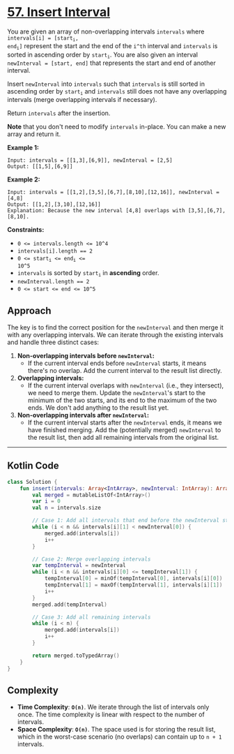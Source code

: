 # [57. Insert Interval](https://leetcode.com/problems/insert-interval/description/?envType=study-plan-v2&envId=top-interview-150)

You are given an array of non-overlapping intervals <code>intervals</code> where <code>intervals[i] = [start<sub>i</sub>, end<sub>i</sub>]</code> represent the start and the end of the <code>i^th</code> interval and <code>intervals</code> is sorted in ascending order by <code>start<sub>i</sub></code>. You are also given an interval <code>newInterval = [start, end]</code> that represents the start and end of another interval.

Insert <code>newInterval</code> into <code>intervals</code> such that <code>intervals</code> is still sorted in ascending order by <code>start<sub>i</sub></code> and <code>intervals</code> still does not have any overlapping intervals (merge overlapping intervals if necessary).

Return <code>intervals</code> after the insertion.

**Note**  that you don't need to modify <code>intervals</code> in-place. You can make a new array and return it.

**Example 1:** 

```
Input: intervals = [[1,3],[6,9]], newInterval = [2,5]
Output: [[1,5],[6,9]]
```

**Example 2:** 

```
Input: intervals = [[1,2],[3,5],[6,7],[8,10],[12,16]], newInterval = [4,8]
Output: [[1,2],[3,10],[12,16]]
Explanation: Because the new interval [4,8] overlaps with [3,5],[6,7],[8,10].
```

**Constraints:** 

- <code>0 <= intervals.length <= 10^4</code>
- <code>intervals[i].length == 2</code>
- <code>0 <= start<sub>i</sub> <= end<sub>i</sub> <= 10^5</code>
- <code>intervals</code> is sorted by <code>start<sub>i</sub></code> in **ascending**  order.
- <code>newInterval.length == 2</code>
- <code>0 <= start <= end <= 10^5</code>

## Approach

The key is to find the correct position for the `newInterval` and then merge it with any overlapping intervals. We can iterate through the existing intervals and handle three distinct cases:

1.  **Non-overlapping intervals before `newInterval`:**
    - If the current interval ends before `newInterval` starts, it means there's no overlap. Add the current interval to the result list directly.
2.  **Overlapping intervals:**
    - If the current interval overlaps with `newInterval` (i.e., they intersect), we need to merge them. Update the `newInterval`'s start to the minimum of the two starts, and its end to the maximum of the two ends. We don't add anything to the result list yet.
3.  **Non-overlapping intervals after `newInterval`:**
    - If the current interval starts after the `newInterval` ends, it means we have finished merging. Add the (potentially merged) `newInterval` to the result list, then add all remaining intervals from the original list.

---

## Kotlin Code

```kotlin
class Solution {
    fun insert(intervals: Array<IntArray>, newInterval: IntArray): Array<IntArray> {
        val merged = mutableListOf<IntArray>()
        var i = 0
        val n = intervals.size

        // Case 1: Add all intervals that end before the newInterval starts
        while (i < n && intervals[i][1] < newInterval[0]) {
            merged.add(intervals[i])
            i++
        }

        // Case 2: Merge overlapping intervals
        var tempInterval = newInterval
        while (i < n && intervals[i][0] <= tempInterval[1]) {
            tempInterval[0] = minOf(tempInterval[0], intervals[i][0])
            tempInterval[1] = maxOf(tempInterval[1], intervals[i][1])
            i++
        }
        merged.add(tempInterval)

        // Case 3: Add all remaining intervals
        while (i < n) {
            merged.add(intervals[i])
            i++
        }

        return merged.toTypedArray()
    }
}
```

## Complexity

- **Time Complexity**: **`O(n)`**. We iterate through the list of intervals only once. The time complexity is linear with respect to the number of intervals.
- **Space Complexity**: **`O(n)`**. The space used is for storing the result list, which in the worst-case scenario (no overlaps) can contain up to `n + 1` intervals.